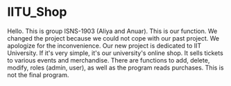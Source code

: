 # IITU_Shop
Hello. This is group ISNS-1903 (Aliya and Anuar). This is our function. We changed the project because we could not cope with our past project. We apologize for the inconvenience. Our new project is dedicated to IIT University. If it's very simple, it's our university's online shop. It sells tickets to various events and merchandise. There are functions to add, delete, modify, roles (admin, user), as well as the program reads purchases. This is not the final program.
